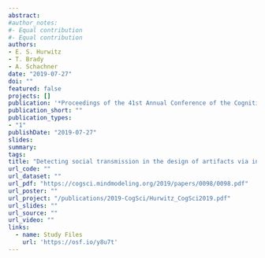 ```yaml
---
abstract: 
#author_notes:
#- Equal contribution
#- Equal contribution
authors:
- E. S. Hurwitz
- T. Brady
- A. Schachner 
date: "2019-07-27"
doi: ""
featured: false
projects: []
publication: '*Proceedings of the 41st Annual Conference of the Cognitive Science Society, 457-463*. Montreal, CA: Cognitive Science Society'
publication_short: ""
publication_types:
- "1"
publishDate: "2019-07-27"
slides: 
summary: 
tags:
title: "Detecting social transmission in the design of artifacts via inverse planning"
url_code: ""
url_dataset: ""
url_pdf: "https://cogsci.mindmodeling.org/2019/papers/0098/0098.pdf"
url_poster: ""
url_project: "/publications/2019-CogSci/Hurwitz_CogSci2019.pdf"
url_slides: ""
url_source: ""
url_video: ""
links:
  - name: Study Files
    url: 'https://osf.io/y8u7t'
---
```


